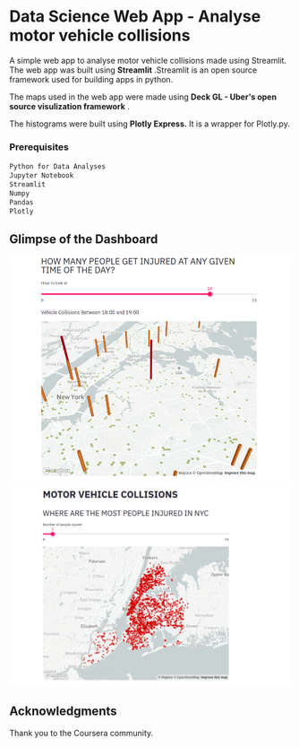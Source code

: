 # Data Science Web App - Analyse motor vehicle collisions

A simple web app to analyse motor vehicle collisions made using Streamlit.
The web app was built using **Streamlit** .Streamlit is an open source framework used for building apps in python.

The maps used in the web app were made using **Deck GL - Uber's open source visulization framework** .

The histograms were built using **Plotly Express.** It is a wrapper for Plotly.py.

### Prerequisites

```
Python for Data Analyses
Jupyter Notebook
Streamlit
Numpy
Pandas
Plotly
```

## Glimpse of the Dashboard

![dashboard](/1.png)
![dashboard](/2.png)

## Acknowledgments

Thank you to the Coursera community.
